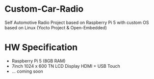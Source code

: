 # Custom-Car-Radio
Self Automotive Radio Project based on Raspberry Pi 5 with custom OS based on Linux (Yocto Project & Open-Embedded)


# HW Specification
- Raspberry Pi 5 (8GB RAM)
- 7inch 1024 x 600 TN LCD Display HDMI + USB Touch
- ... coming soon

